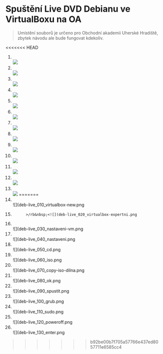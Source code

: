 # Spuštění Live DVD Debianu ve VirtualBoxu na OA

> Umístění souborů je určeno pro Obchodní akademii Uherské Hradiště, zbytek návodu ale bude fungovat kdekoliv.

<<<<<<< HEAD
1. &nbsp;<br />![](deb-live_010_virtualbox-new.png)
1. &nbsp;<br />![](deb-live_020_virtualbox-expertni.png)
1. &nbsp;<br />![](deb-live_030_nastaveni-vm.png)
1. &nbsp;<br />![](deb-live_040_nastaveni.png)
1. &nbsp;<br />![](deb-live_050_cd.png)
1. &nbsp;<br />![](deb-live_060_iso.png)
1. &nbsp;<br />![](deb-live_070_copy-iso-dilna.png)
1. &nbsp;<br />![](deb-live_080_ok.png)
1. &nbsp;<br />![](deb-live_090_spustit.png)
1. &nbsp;<br />![](deb-live_100_grub.png)
1. &nbsp;<br />![](deb-live_110_sudo.png)
1. &nbsp;<br />![](deb-live_120_poweroff.png)
1. &nbsp;<br />![](deb-live_130_enter.png)
=======
1. &nbsp;<br/>![](deb-live_010_virtualbox-new.png
1.           >/rb&nbsp;<![](deb-live_020_virtualbox-expertni.png
1. &nbsp;<br/>![](deb-live_030_nastaveni-vm.png
1. &nbsp;<br/>![](deb-live_040_nastaveni.png
1. &nbsp;<br/>![](deb-live_050_cd.png
1. &nbsp;<br/>![](deb-live_060_iso.png
1. &nbsp;<br/>![](deb-live_070_copy-iso-dilna.png
1. &nbsp;<br/>![](deb-live_080_ok.png
1. &nbsp;<br/>![](deb-live_090_spustit.png
1. &nbsp;<br/>![](deb-live_100_grub.png
1. &nbsp;<br/>![](deb-live_110_sudo.png
1. &nbsp;<br/>![](deb-live_120_poweroff.png
1. &nbsp;<br/>![](deb-live_130_enter.png
>>>>>>> b92be00b7f705a57766e437ed8057711e6585cc4
